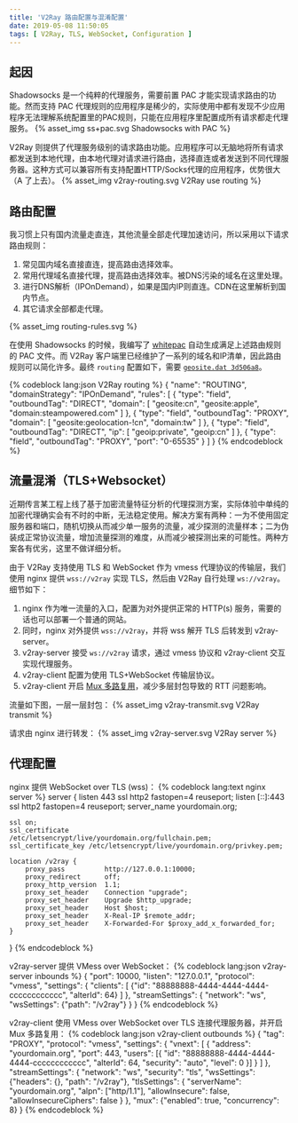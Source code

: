 ```yaml
---
title: 'V2Ray 路由配置与混淆配置'
date: 2019-05-08 11:50:05
tags: [ V2Ray, TLS, WebSocket, Configuration ]
---
```



## 起因

Shadowsocks 是一个纯粹的代理服务，需要前置 PAC 才能实现请求路由的功能。然而支持 PAC 代理规则的应用程序是稀少的，实际使用中都有发现不少应用程序无法理解系统配置里的PAC规则，只能在应用程序里配置成所有请求都走代理服务。
{% asset_img ss+pac.svg Shadowsocks with PAC %}

V2Ray 则提供了代理服务级别的请求路由功能。应用程序可以无脑地将所有请求都发送到本地代理，由本地代理对请求进行路由，选择直连或者发送到不同代理服务器。这种方式可以兼容所有支持配置HTTP/Socks代理的应用程序，优势很大（A 了上去）。
{% asset_img v2ray-routing.svg V2Ray use routing %}


## 路由配置

我习惯上只有国内流量走直连，其他流量全部走代理加速访问，所以采用以下请求路由规则：
1. 常见国内域名直接直连，提高路由选择效率。
2. 常用代理域名直接代理，提高路由选择效率。被DNS污染的域名在这里处理。
3. 进行DNS解析（IPOnDemand），如果是国内IP则直连。CDN在这里解析到国内节点。
4. 其它请求全部都走代理。

{% asset_img routing-rules.svg %}

在使用 Shadowsocks 的时候，我编写了 [whitepac](https://github.com/yukixz/whitepac) 自动生成满足上述路由规则的 PAC 文件。而 V2Ray 客户端里已经维护了一系列的域名和IP清单，因此路由规则可以简化许多。最终 `routing` 配置如下，需要 [`geosite.dat 3d506a8`](https://github.com/v2ray/domain-list-community)。

{% codeblock lang:json V2Ray routing %}
{
    "name": "ROUTING",
    "domainStrategy": "IPOnDemand",
    "rules": [
        {
            "type": "field",
            "outboundTag": "DIRECT",
            "domain": [
                "geosite:cn",
                "geosite:apple",
                "domain:steampowered.com"
            ]
        },
        {
            "type": "field",
            "outboundTag": "PROXY",
            "domain": [
                "geosite:geolocation-!cn",
                "domain:tw"
            ]
        },
        {
            "type": "field",
            "outboundTag": "DIRECT",
            "ip": [
                "geoip:private",
                "geoip:cn"
            ]
        },
        {
            "type": "field",
            "outboundTag": "PROXY",
            "port": "0-65535"
        }
    ]
}
{% endcodeblock %}


## 流量混淆（TLS+Websocket）

近期传言某工程上线了基于加密流量特征分析的代理探测方案，实际体验中单纯的加密代理确实会有不时的中断，无法稳定使用。解决方案有两种：一为不使用固定服务器和端口，随机切换从而减少单一服务的流量，减少探测的流量样本；二为伪装成正常协议流量，增加流量探测的难度，从而减少被探测出来的可能性。两种方案各有优劣，这里不做详细分析。

由于 V2Ray 支持使用 TLS 和 WebSocket 作为 vmess 代理协议的传输层，我们使用 nginx 提供 `wss://v2ray` 实现 TLS，然后由 V2Ray 自行处理 `ws://v2ray`。细节如下：
1. nginx 作为唯一流量的入口，配置为对外提供正常的 HTTP(s) 服务，需要的话也可以部署一个普通的网站。
2. 同时，nginx 对外提供 `wss://v2ray`，并将 wss 解开 TLS 后转发到 v2ray-server。
3. v2ray-server 接受 `ws://v2ray` 请求，通过 vmess 协议和 v2ray-client 交互实现代理服务。
4. v2ray-client 配置为使用 TLS+WebSocket 传输层协议。
5. v2ray-client 开启 [Mux 多路复用](https://www.v2ray.com/chapter_02/mux.html)，减少多层封包导致的 RTT 问题影响。

流量如下图，一层一层封包：
{% asset_img v2ray-transmit.svg V2Ray transmit %}

请求由 nginx 进行转发：
{% asset_img v2ray-server.svg V2Ray server %}


## 代理配置

nginx 提供 WebSocket over TLS (wss)：
{% codeblock lang:text nginx server %}
server {
    listen            443 ssl http2 fastopen=4 reuseport;
    listen       [::]:443 ssl http2 fastopen=4 reuseport;
    server_name  yourdomain.org;

    ssl on;
    ssl_certificate     /etc/letsencrypt/live/yourdomain.org/fullchain.pem;
    ssl_certificate_key /etc/letsencrypt/live/yourdomain.org/privkey.pem;

    location /v2ray {
        proxy_pass          http://127.0.0.1:10000;
        proxy_redirect      off;
        proxy_http_version  1.1;
        proxy_set_header    Connection "upgrade";
        proxy_set_header    Upgrade $http_upgrade;
        proxy_set_header    Host $host;
        proxy_set_header    X-Real-IP $remote_addr;
        proxy_set_header    X-Forwarded-For $proxy_add_x_forwarded_for;
    }
}
{% endcodeblock %}

v2ray-server 提供 VMess over WebSocket：
{% codeblock lang:json v2ray-server inbounds %}
{
  "port": 10000,
  "listen": "127.0.0.1",
  "protocol": "vmess",
  "settings": {
    "clients": [
      {"id": "88888888-4444-4444-4444-cccccccccccc", "alterId": 64}
    ]
  },
  "streamSettings": {
    "network": "ws",
    "wsSettings": {"path": "/v2ray"}
  }
}
{% endcodeblock %}

v2ray-client 使用 VMess over WebSocket over TLS 连接代理服务器，并开启 Mux 多路复用：
{% codeblock lang:json v2ray-client outbounds %}
{
  "tag": "PROXY",
  "protocol": "vmess",
  "settings": {
    "vnext": [
      {
        "address": "yourdomain.org",
        "port": 443,
        "users": [{
          "id": "88888888-4444-4444-4444-cccccccccccc",
          "alterId": 64,
          "security": "auto",
          "level": 0
        }]
      }
    ]
  },
  "streamSettings": {
    "network": "ws",
    "security": "tls",
    "wsSettings": {"headers": {}, "path": "/v2ray"},
    "tlsSettings": {
      "serverName": "yourdomain.org",
      "alpn": ["http/1.1"],
      "allowInsecure": false,
      "allowInsecureCiphers": false
    }
  },
  "mux": {"enabled": true, "concurrency": 8}
}
{% endcodeblock %}
